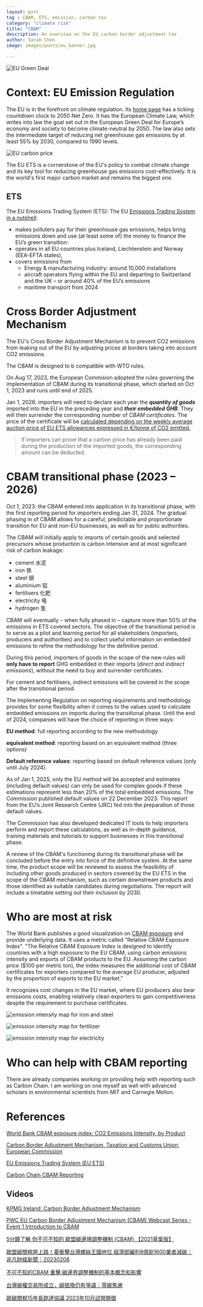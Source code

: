 ```yaml
---
layout: post
tag : CBAM, ETS, emission, carbon tax
category: "climate risk"
title: "CBAM"
description: An overview on the EU carbon border adjustment tax
author: Sarah Chen
image: images/posts/eu_banner.jpg

---
```


![EU Green Deal](..//images//posts//eu_banner.jpg)
# Context: EU Emission Regulation

The EU is in the forefront on climate regulation. Its [home page](https://climate.ec.europa.eu/index_en) has a ticking countdown clock to 2050 Net Zero. It has the European Climate Law, which writes into law the goal set out in the European Green Deal for Europe’s economy and society to become climate-neutral by 2050. The law also sets the intermediate target of reducing net greenhouse gas emissions by at least 55% by 2030, compared to 1990 levels.

![EU carbon price](..//images//posts//eu_carbon_price.PNG)

The EU ETS is a cornerstone of the EU's policy to combat climate change and its key tool for reducing greenhouse gas emissions cost-effectively. It is the world's first major carbon market and remains the biggest one.  

## ETS

The EU Emissions Trading System (ETS):
The EU [Emissions Trading System in a nutshell](https://climate.ec.europa.eu/eu-action/eu-emissions-trading-system-eu-ets/what-eu-ets_en):
- makes polluters pay for their greenhouse gas emissions, helps bring emissions down and use (at least some of) the money to finance the EU’s green transition:
- operates in all EU countries plus Iceland, Liechtenstein and Norway (EEA-EFTA states),
- covers emissions from 
  - Energy & manufacturing industry: around 10,000 installations
  - aircraft operators flying within the EU and departing to Switzerland and the UK – or around 40% of the EU’s emissions
  - maritime transport from 2024

# Cross Border Adjustment Mechanism

The EU's Cross Border Adjustment Mechanism is to prevent CO2 emissions from leaking out of the EU by adjusting prices at borders taking into account CO2 emissions.  

The CBAM is designed to b compatible with WTO rules.

On Aug 17, 2023, the European Commision adopted the rules governing the implementation of CBAM during its transitional phase, which started on Oct 1, 2023 and runs until end of 2025.

Jan 1, 2026: importers will need to declare each year the ***quantity of goods*** imported into the EU in the preceding year and ***their embedded GHB***.   They will then surrender the corresponding number of *CBAM certificates*.  The price of the certificate will be <u>calculated depending on the weekly average auction price of EU ETS allowances expressed in €/tonne of CO2 emitted.</u>

> If importers can prove that a carbon price has already been paid during the production of the imported goods, the corresponding amount can be deducted.

# CBAM transitional phase (2023 – 2026)
Oct 1, 2023: the CBAM entered into application in its transitional phase, with the first reporting period for importers ending Jan 31, 2024. The gradual phasing in of CBAM allows for a careful, predictable and proportionate transition for EU and non-EU businesses, as well as for public authorities.

The CBAM will initially apply to imports of certain goods and selected precursors whose production is carbon intensive and at most significant risk of carbon leakage: 
- cement 水泥
- iron  铁
- steel 钢
- aluminium 铝
- fertilisers 化肥
- electricity 电
- hydrogen 氢

CBAM will eventually – when fully phased in – capture more than 50% of the emissions in ETS covered sectors. The objective of the transitional period is to serve as a pilot and learning period for all stakeholders (importers, producers and authorities) and to collect useful information on embedded emissions to refine the methodology for the definitive period.

During this period, importers of goods in the scope of the new rules will **only have to report** GHG embedded in their imports (*direct and indirect emissions*), without the need to buy and surrender certificates. 

For cement and fertilisers, indirect emissions will be covered in the scope after the transitional period. 

The Implementing Regulation on reporting requirements and methodology provides for some flexibility when it comes to the values used to calculate embedded emissions on imports during the transitional phase. Until the end of 2024, companies will have the choice of reporting in three ways: 

**EU method**: full reporting according to the new methodology

**equivalent method**: reporting based on an equivalent method (three options)

**Default reference values**: reporting based on default reference values (only until July 2024).

As of Jan 1, 2025, only the EU method will be accepted and estimates (including default values) can only be used for complex goods if these estimations represent less than 20% of the total embedded emissions. The Commission published default values on 22 December 2023. This report from the EU’s Joint Research Centre (JRC) fed into the preparation of those default values.

The Commission has also developed dedicated IT tools to help importers perform and report these calculations, as well as in-depth guidance, training materials and tutorials to support businesses in this transitional phase.

A review of the CBAM's functioning during its transitional phase will be concluded before the entry into force of the definitive system. At the same time, the product scope will be reviewed to assess the feasibility of including other goods produced in sectors covered by the EU ETS in the scope of the CBAM mechanism, such as certain downstream products and those identified as suitable candidates during negotiations. The report will include a timetable setting out their inclusion by 2030.

# Who are most at risk

The World Bank publishes a good visualization on [CBAM exposure](https://www.worldbank.org/en/data/interactive/2023/06/15/relative-cbam-exposure-index#1) and provide underlying data.  It uses a metric called "Relative CBAM Exposure Index".    "The Relative CBAM Exposure Index is designed to identify countries with a high exposure to the EU CBAM, using carbon emissions intensity and exports of CBAM products to the EU. Assuming the carbon price ($100 per metric ton), the index measures the additional cost of CBAM certificates for exporters compared to the average EU producer, adjusted by the proportion of exports to the EU market."   

It recognizes cost changes in the EU market, where EU producers also bear emissions costs, enabling relatively clean exporters to gain competitiveness despite the requirement to purchase certificates. 

![emission intensity map for iron and steel](..//images/posts/emission_by_product.PNG)

![emission intensity map for fertilizer](..//images/posts/emission_by_product_fertilizer.PNG)

![emission intensity map for electricity](..//images/posts/emission_by_product_electricity.PNG)

# Who can help with CBAM reporting

There are already companies working on providing help with reporting such as Carbon Chain.  I am working on one myself as well with advanced scholars in environmental scientists from MIT and Carnegie Mellon. 


# References

[World Bank CBAM exposure index: CO2 Emissions Intensity, by Product](https://www.worldbank.org/en/data/interactive/2023/06/15/relative-cbam-exposure-index)

[Carbon Border Adjustment Mechanism, Taxation and Customs Union, European Commission](https://taxation-customs.ec.europa.eu/carbon-border-adjustment-mechanism_en)


[EU Emissions Trading System (EU ETS)](https://climate.ec.europa.eu/eu-action/eu-emissions-trading-system-eu-ets_en)

[Carbon Chain CBAM Reporting](https://www.carbonchain.com/cbam/cbam-declaration-report)
## Videos

[KPMG Ireland: Carbon Border Adjustment Mechanism](https://www.youtube.com/watch?v=o-9Q61yMATY)

[PWC EU Carbon Border Adjustment Mechanism (CBAM) Webcast Series - Event 1 Introduction to CBAM](https://www.youtube.com/watch?v=H5B2tG_mBfU)

[5分鐘了解 你不可不知的 歐盟碳邊境調整機制 (CBAM) 【2021草案版】](https://www.youtube.com/watch?v=sh26BeSWPhA)

[歐盟碳關稅將上路！憂衝擊台灣螺絲王國地位 經濟部編列8億助1600業者減碳｜非凡財經新聞｜20230208](https://www.youtube.com/watch?v=K6s_7u3DQXo)

[不可不知的CBAM 重擊:碳邊界調整機制的基本概念和影響](https://www.youtube.com/watch?v=fHiDjqCEsfs)

[台灣碳權交易所成立，碳抵換仍有爭議｜零碳焦慮](https://www.youtube.com/watch?v=OQtD8l36uKc&t=529s)

[歐碳關稅15年長跑達協議 2023年10月試營開徵](https://www.youtube.com/watch?v=LEntBU1VHYY)